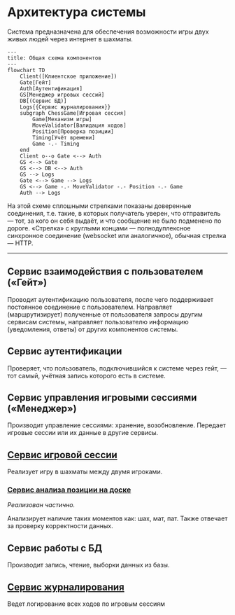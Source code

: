 # Архитектура системы

Система предназначена для обеспечения возможности игры двух живых людей через интернет в шахматы.

```mermaid
---
title: Общая схема компонентов
---
flowchart TD
    Client([Клиентское приложение])
    Gate[Гейт]
    Auth[Аутентификация]
    GS[Менеджер игровых сессий]
    DB[(Сервис БД)]
    Logs{{Сервис журналирования}}
    subgraph ChessGame[Игровая сессия]
        Game[Механизм игры]
        MoveValidator[Валидация ходов]
        Position[Проверка позиции]
        Timing[Учёт времени]
        Game -.- Timing
    end
    Client o--o Gate <--> Auth 
    GS <--> Gate
    GS <--> DB <--> Auth
    GS --> Logs
    Gate <--> Game --> Logs
    GS <--> Game -.- MoveValidator -.- Position -.- Game
    Auth --> Logs
```

На этой схеме сплошными стрелками показаны доверенные соединения, т.е. такие, в которых получатель уверен, что отправитель — тот, за кого он себя выдаёт, и что сообщение не было подменено по дороге. «Стрелка» с круглыми концами — полнодуплексное синхронное соединение (websocket или аналогичное), обычная стрелка — HTTP.

---

## Сервис взаимодействия с пользователем («Гейт»)

Проводит аутентификацию пользователя, после чего поддерживает постоянное соединение с пользователем. Направляет (маршрутизирует) полученные от пользователя запросы другим сервисам системы, направляет пользователю информацию (уведомления, ответы) от других компонентов системы.

## Сервис аутентификации

Проверяет, что пользователь, подключившийся к системе через гейт, — тот самый, учётная запись которого есть в системе.

## Сервис управления игровыми сессиями («Менеджер»)

Производит управление сессиями: хранение, возобновление. Передает игровые сессии или их данные в другие сервисы.

## [Сервис игровой сессии](chess_game.md)

Реализует игру в шахматы между двумя игроками.

### [Сервис анализа позиции на доске](board_validation.md)

*Реализован частично.*

Анализирует наличие таких моментов как: шах, мат, пат. Также отвечает за проверку корректности данных.

## Сервис работы с БД

Производит запись, чтение, выборки данных из базы.

## [Сервис журналирования](logging.md)

Ведет логирование всех ходов по игровым сессиям
